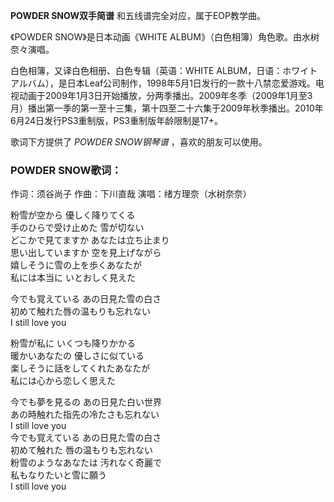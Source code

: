 

**POWDER SNOW双手简谱** 和五线谱完全对应，属于EOP教学曲。  
  
《POWDER SNOW》是日本动画《WHITE ALBUM》（白色相簿）角色歌。由水树奈々演唱。  
  
白色相簿，又译白色相册、白色专辑（英语：WHITE
ALBUM，日语：ホワイトアルバム），是日本Leaf公司制作，1998年5月1日发行的一款十八禁恋爱游戏。电视动画于2009年1月3日开始播放，分两季播出。2009年冬季（2009年1月至3月）播出第一季的第一至十三集，第十四至二十六集于2009年秋季播出。2010年6月24日发行PS3重制版，PS3重制版年龄限制是17+。  
  
歌词下方提供了 _POWDER SNOW钢琴谱_ ，喜欢的朋友可以使用。

### POWDER SNOW歌词：

作词：须谷尚子 作曲：下川直哉 演唱：绪方理奈（水树奈奈）

  
粉雪が空から 優しく降りてくる  
手のひらで受け止めた 雪が切ない  
どこかで見てますか あなたは立ち止まり  
思い出していますか 空を見上げながら  
嬉しそうに雪の上を歩くあなたが  
私には本当に いとおしく見えた

今でも覚えている あの日見た雪の白さ  
初めて触れた唇の温もりも忘れない  
I still love you

粉雪が私に いくつも降りかかる  
暖かいあなたの 優しさに似ている  
楽しそうに話をしてくれたあなたが  
私には心から恋しく思えた

今でも夢を見るの あの日見た白い世界  
あの時触れた指先の冷たさも忘れない  
I still love you  
今でも覚えている あの日見た雪の白さ  
初めて触れた 唇の温もりも忘れない  
粉雪のようなあなたは 汚れなく奇麗で  
私もなりたいと雪に願う  
I still love you

